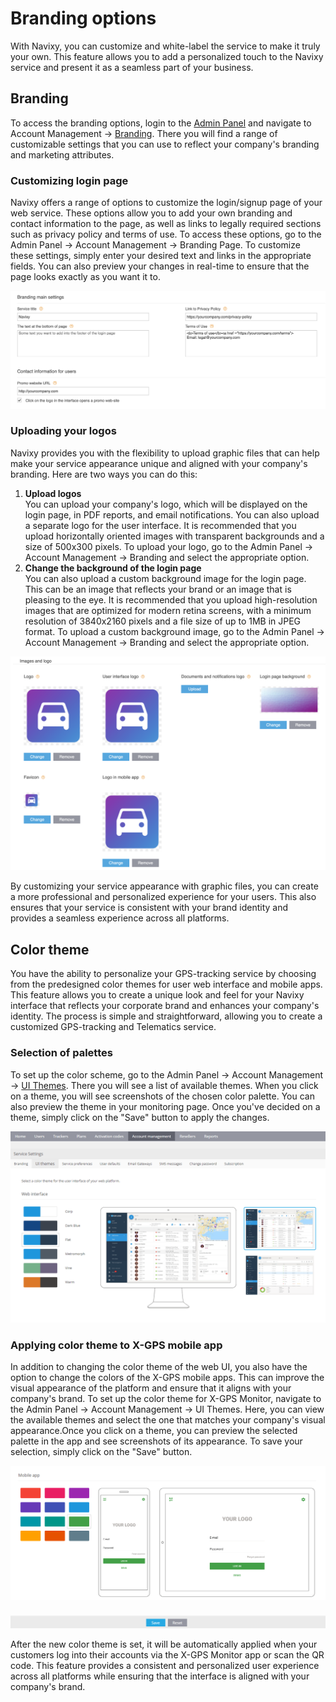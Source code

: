 # Branding options

With Navixy, you can customize and white-label the service to make it truly your own. This feature allows you to add a personalized touch to the Navixy service and present it as a seamless part of your business.

## Branding

To access the branding options, login to the [Admin Panel](https://panel.navixy.com/) and navigate to Account Management → [Branding](https://panel.navixy.com/#settings). There you will find a range of customizable settings that you can use to reflect your company's branding and marketing attributes.

### Customizing login page

Navixy offers a range of options to customize the login/signup page of your web service. These options allow you to add your own branding and contact information to the page, as well as links to legally required sections such as privacy policy and terms of use. To access these options, go to the Admin Panel → Account Management → Branding Page. To customize these settings, simply enter your desired text and links in the appropriate fields. You can also preview your changes in real-time to ensure that the page looks exactly as you want it to.

![branding](attachments/login-page-customization-20230811-204148.png)

### Uploading your logos

Navixy provides you with the flexibility to upload graphic files that can help make your service appearance unique and aligned with your company's branding. Here are two ways you can do this:

1. **Upload logos**\
   You can upload your company's logo, which will be displayed on the login page, in PDF reports, and email notifications. You can also upload a separate logo for the user interface. It is recommended that you upload horizontally oriented images with transparent backgrounds and a size of 500x300 pixels. To upload your logo, go to the Admin Panel → Account Management → Branding and select the appropriate option.
2. **Change the background of the login page**\
   You can also upload a custom background image for the login page. This can be an image that reflects your brand or an image that is pleasing to the eye. It is recommended that you upload high-resolution images that are optimized for modern retina screens, with a minimum resolution of 3840x2160 pixels and a file size of up to 1MB in JPEG format. To upload a custom background image, go to the Admin Panel → Account Management → Branding and select the appropriate option.

![logos and backgrounds](attachments/logo-customization-20230811-204204.png)

By customizing your service appearance with graphic files, you can create a more professional and personalized experience for your users. This also ensures that your service is consistent with your brand identity and provides a seamless experience across all platforms.

## Color theme

You have the ability to personalize your GPS-tracking service by choosing from the predesigned color themes for user web interface and mobile apps. This feature allows you to create a unique look and feel for your Navixy interface that reflects your corporate brand and enhances your company's identity. The process is simple and straightforward, allowing you to create a customized GPS-tracking and Telematics service.

### Selection of palettes

To set up the color scheme, go to the Admin Panel → Account Management → [UI Themes](https://panel.navixy.com/#settings). There you will see a list of available themes. When you click on a theme, you will see screenshots of the chosen color palette. You can also preview the theme in your monitoring page. Once you've decided on a theme, simply click on the "Save" button to apply the changes.

![color selections](attachments/e78ndro-20230811-204220.png)

### Applying color theme to X-GPS mobile app

In addition to changing the color theme of the web UI, you also have the option to change the colors of the X-GPS mobile apps. This can improve the visual appearance of the platform and ensure that it aligns with your company's brand. To set up the color theme for X-GPS Monitor, navigate to the Admin Panel → Account Management → UI Themes. Here, you can view the available themes and select the one that matches your company's visual appearance.Once you click on a theme, you can preview the selected palette in the app and see screenshots of its appearance. To save your selection, simply click on the "Save" button.

![mobile application customization](attachments/wde94ci-20230811-204236.png)

After the new color theme is set, it will be automatically applied when your customers log into their accounts via the X-GPS Monitor app or scan the QR code. This feature provides a consistent and personalized user experience across all platforms while ensuring that the interface is aligned with your company's brand.
